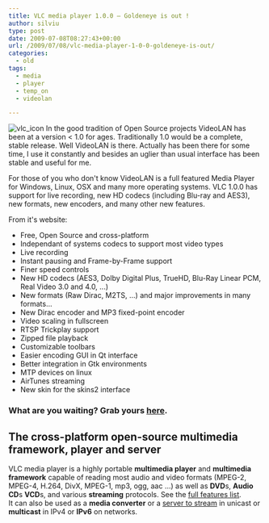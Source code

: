 ```yaml
---
title: VLC media player 1.0.0 – Goldeneye is out !
author: silviu
type: post
date: 2009-07-08T08:27:43+00:00
url: /2009/07/08/vlc-media-player-1-0-0-goldeneye-is-out/
categories:
  - old
tags:
  - media
  - player
  - temp_on
  - videolan

---
```

![vlc_icon](/blog/images/2009/vlc_icon-150x150.jpg) In the good tradition of Open Source projects VideoLAN has been at a version < 1.0 for ages. Traditionally 1.0 would be a complete, stable release. Well VideoLAN is there. Actually has been there for some time, I use it constantly and besides an uglier than usual interface has been stable and useful for me.

For those of you who don't know VideoLAN is a full featured Media Player for Windows, Linux, OSX and many more operating systems. VLC 1.0.0 has support for live recording, new HD codecs (including Blu-ray and AES3), new formats, new encoders, and many other new features.

From it's website:

- Free, Open Source and cross-platform
- Independant of systems codecs to support most video types
- Live recording
- Instant pausing and Frame-by-Frame support
- Finer speed controls
- New HD codecs (AES3, Dolby Digital Plus, TrueHD, Blu-Ray Linear PCM, Real Video 3.0 and 4.0, ...)
- New formats (Raw Dirac, M2TS, ...) and major improvements in many formats...
- New Dirac encoder and MP3 fixed-point encoder
- Video scaling in fullscreen
- RTSP Trickplay support
- Zipped file playback
- Customizable toolbars
- Easier encoding GUI in Qt interface
- Better integration in Gtk environments
- MTP devices on linux
- AirTunes streaming
- New skin for the skins2 interface

### What are you waiting? Grab yours [here](http://www.videolan.org/vlc/).


## The cross-platform open-source multimedia framework, player and server

VLC media player is a highly portable <strong>multimedia player</strong> and <strong>multimedia framework</strong> capable of reading most audio and video formats (MPEG-2, MPEG-4, H.264, DivX, MPEG-1, mp3, ogg, aac ...) as well as <strong>DVD</strong>s, <strong>Audio CD</strong>s <strong>VCD</strong>s, and various <strong>streaming</strong> protocols. See the [full features list](http://www.videolan.org/vlc/features.html).<br /> It can also be used as a <strong>media converter</strong> or a [server to stream](http://www.videolan.org/vlc/streaming.html) in unicast or <strong>multicast</strong> in IPv4 or <strong>IPv6</strong> on networks.</div>